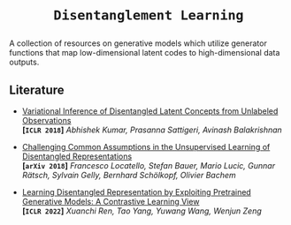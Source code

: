 # <p align=center>`Disentanglement Learning`

</p>

A collection of resources on generative models which utilize generator functions that map low-dimensional latent codes to high-dimensional data outputs.





## Literature

- [Variational Inference of Disentangled Latent Concepts from Unlabeled Observations](https://arxiv.org/abs/1711.00848)  
  **[`ICLR 2018`]** *Abhishek Kumar, Prasanna Sattigeri, Avinash Balakrishnan* 

- [Challenging Common Assumptions in the Unsupervised Learning of Disentangled Representations](https://arxiv.org/abs/1811.12359)  
  **[`arXiv 2018`]** *Francesco Locatello, Stefan Bauer, Mario Lucic, Gunnar Rätsch, Sylvain Gelly, Bernhard Schölkopf, Olivier Bachem* 

- [Learning Disentangled Representation by Exploiting Pretrained Generative Models: A Contrastive Learning View](https://arxiv.org/abs/2102.10543)  
  **[`ICLR 2022`]** *Xuanchi Ren, Tao Yang, Yuwang Wang, Wenjun Zeng* 
